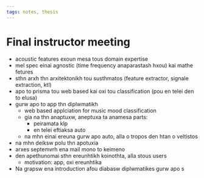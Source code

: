 ```yaml
---
tags: notes, thesis
---
```

# Final instructor meeting
- acoustic features exoun mesa tous domain expertise
- mel spec einai agnostic (time frequency anaparastash hxou) kai mathe fetures
- sthn arxh thn arxitektonikh tou susthmatos (feature extractor, signale extraction, ktl)
- apo to prisma tou web based kai oxi tou classification (pou en telei den to elusa)
- gurw apo to app thn diplwmatikh
	- web based applciation for music mood classification
	- gia na thn anaptuxw, aneptuxa ta anamesa parts:
		- peiramata klp
		- en telei eftiaksa auto
	- na mhn einai ereuna gurw apo auto, alla o tropos den htan o veltistos
- na mhn deiksw polu thn apotuxia
- arxes septemvrh ena mail mono to keimeno
- den apethunomai sthn ereunhtikh koinothta, alla stous users
	- motivation: app, oxi ereunhtika
- Na grapsw ena introduction afou diabasw diplwmatikes gurw apo s